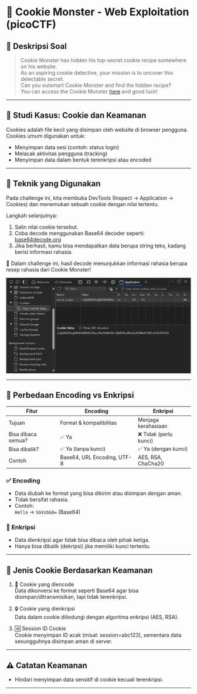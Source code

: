 # 🍪 Cookie Monster - Web Exploitation (picoCTF)

## 📝 Deskripsi Soal

> Cookie Monster has hidden his top-secret cookie recipe somewhere on his website.  
> As an aspiring cookie detective, your mission is to uncover this delectable secret.  
> Can you outsmart Cookie Monster and find the hidden recipe?  
> You can access the Cookie Monster [here](#) and good luck!

---

## 🧠 Studi Kasus: Cookie dan Keamanan

Cookies adalah file kecil yang disimpan oleh website di browser pengguna. Cookies umum digunakan untuk:

- Menyimpan data sesi (contoh: status login)
- Melacak aktivitas pengguna (tracking)
- Menyimpan data dalam bentuk terenkripsi atau encoded

---

## 🧪 Teknik yang Digunakan

Pada challenge ini, kita membuka DevTools (Inspect → Application → Cookies) dan menemukan sebuah cookie dengan nilai tertentu.

Langkah selanjutnya:

1. Salin nilai cookie tersebut.
2. Coba decode menggunakan Base64 decoder seperti: [base64decode.org](https://www.base64decode.org/)
3. Jika berhasil, kamu bisa mendapatkan data berupa string teks, kadang berisi informasi rahasia.

📌 Dalam challenge ini, hasil decode menunjukkan informasi rahasia berupa resep rahasia dari Cookie Monster!

![Inspect](inspect.png)

---

## 🧩 Perbedaan Encoding vs Enkripsi

| Fitur               | Encoding                           | Enkripsi                        |
|---------------------|------------------------------------|----------------------------------|
| Tujuan              | Format & kompatibilitas            | Menjaga kerahasiaan             |
| Bisa dibaca semua?  | ✅ Ya                               | ❌ Tidak (perlu kunci)           |
| Bisa dibalik?       | ✅ Ya (tanpa kunci)                 | ✅ Ya (dengan kunci)             |
| Contoh              | Base64, URL Encoding, UTF-8        | AES, RSA, ChaCha20              |

### ✅ Encoding
- Data diubah ke format yang bisa dikirim atau disimpan dengan aman.
- Tidak bersifat rahasia.
- Contoh:  
  `Hello` → `SGVsbG8=` (Base64)  

### 🔐 Enkripsi
- Data dienkripsi agar tidak bisa dibaca oleh pihak ketiga.
- Hanya bisa dibalik (dekripsi) jika memiliki kunci tertentu.

---

## 🍪 Jenis Cookie Berdasarkan Keamanan

1. 🧾 Cookie yang diencode  
   Data dikonversi ke format seperti Base64 agar bisa disimpan/ditransmisikan, tapi tidak terenkripsi.

2. 🔒 Cookie yang dienkripsi  
   Data dalam cookie dilindungi dengan algoritma enkripsi (AES, RSA).

3. 🆔 Session ID Cookie  
   Cookie menyimpan ID acak (misal: session=abc123), sementara data sesungguhnya disimpan aman di server.

---

## ⚠️ Catatan Keamanan

- Hindari menyimpan data sensitif di cookie kecuali terenkripsi.

---
